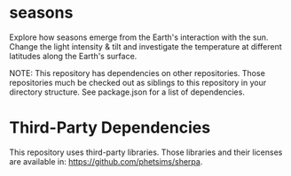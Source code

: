 seasons
=======

Explore how seasons emerge from the Earth's interaction with the sun.  Change the light intensity &amp; tilt and investigate the temperature at different latitudes along the Earth's surface.

NOTE: This repository has dependencies on other repositories. Those repositories
much be checked out as siblings to this repository in your directory structure.
See package.json for a list of dependencies.

Third-Party Dependencies
=============

This repository uses third-party libraries.
Those libraries and their licenses are available in: https://github.com/phetsims/sherpa.
